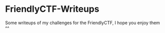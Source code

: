 # FriendlyCTF-Writeups

Some writeups of my challenges for the FriendlyCTF, I hope you enjoy them ^^
